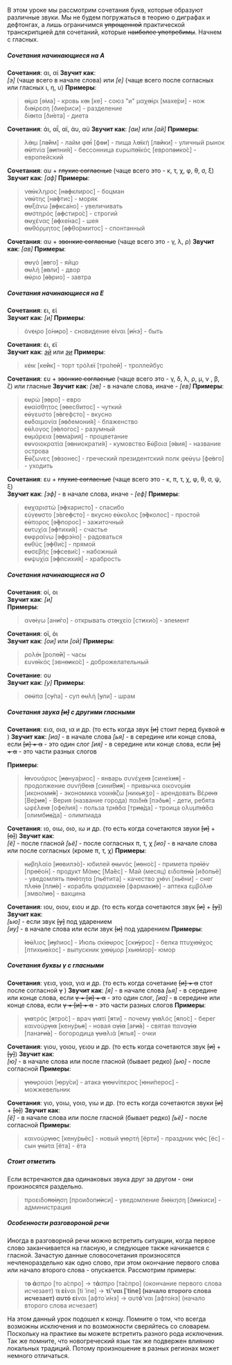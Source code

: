 В этом уроке мы рассмотрим сочетания букв, которые образуют различные звуки. Мы не будем погружаться в теорию о диграфах и дефтонгах, а лишь ограничимся ~~упрощенной~~ практической транскрипцией для сочетаний, которые ~~наиболее употребимы~~. Начнем с гласных.

##### Сочетания начинающиеся на А

**Сочетания**: αι, αί
**Звучит как**:  
*[э]* (чаще всего в начале слова) или *[е]* (чаще всего после согласных или гласных ι, η, υ)
**При­меры**:
> ~~αί~~μα [~~э́~~ма] - кровь
> κ~~αι~~ [к~~е~~] - союз "и" 
> μαχ~~αί~~ρι [мах~~е́~~ри] - нож
> δι~~αί~~ρεση [ðи~~е́~~риси] - разделение  
> δί~~αι~~τα [ðи́~~е~~та] - диета

**Сочетания**: άι, αΐ, αϊ, άυ, αϋ 
**Звучит как**: *[аи]* или *[ай]*
**При­меры**:
> λ~~άι~~μ [л~~а́й~~м] - лайм
> φ~~αΐ~~ [ф~~аи́~~] - пища
> λ~~αϊ~~κή [л~~ай~~ки́] - уличный рынок  
> ~~αϋ~~πνία [~~аи~~пни́я] - бессонница 
> ευρωπ~~αϊ~~κός [европ~~аи~~ко́с] - европейский

**Сочетания**: αυ + ~~глухие согласные~~ (чаще всего это - κ, τ, χ, φ, θ, σ, ξ)
**Звучит как**: *[аф]* 
**При­меры**:
> ν~~αύ~~κληρος [н~~аф~~клирос] - боцман  
> ν~~αύ~~της [н~~а́ф~~тис] - моряк  
> ~~αυ~~ξάνω [~~аф~~кса́но] - увеличивать  
> ~~αυ~~στηρός [~~аф~~стиро́с] - строгий  
> ~~αυ~~χένας [~~аф~~хе́нас] - шея  
> ~~αυ~~θόρμητος [~~аф~~θо́рмитос] - спонтанный  

**Сочетания**: αυ + ~~звонкие согласные~~ (чаще всего это - γ, λ, ρ)
**Звучит как**: *[ав]* 
**При­меры**:
> ~~αυ~~γό [~~ав~~го́] - яйцо  
> ~~αυ~~λή [~~ав~~ли́] - двор  
> ~~αύ~~ριο [~~а́в~~рио] - завтра

##### Сочетания начинающиеся на Ε

**Сочетания**: ει, εί  
**Звучит как**: *[и]*
**При­меры**:
> όν~~ει~~ρο [о́н~~и~~ρο] - сновидение
> ~~εί~~ναι [~~и́~~нэ] - быть  

**Сочетания**: έι, εϊ  
**Звучит как**: *[эй]([ей])* или *[эи]([еи])* 
**При­меры**:
> κ~~έι~~κ [к~~е́й~~к] - торт
> τρόλ~~εϊ~~ [тро́л~~ей~~] - троллейбус


**Сочетания**: ευ + ~~звонкие согласные~~ (чаще всего это - γ, δ, λ, ρ, μ, ν , β, ζ) или гласные 
**Звучит как**: *[эв]* - в начале слова, иначе - *[ев]*
**При­меры**:
> ~~ευ~~ρώ [~~эв~~ро́] - евро  
> ~~ευ~~αίσθητος [~~эв~~есθитос] - чуткий  
> ~~εύ~~γευστο [~~э́в~~гефсто] - вкусно  
> ~~ευ~~δαιμονία [~~эв~~ðемони́я] - блаженство  
> ~~εύ~~λογος [~~э́в~~логос] - разумный  
> ~~ευ~~μάρεια [~~эв~~ма́рия] - процветание  
> ~~ευ~~νοιοκρατία [~~эв~~ниократи́я] - кумовство 
> ~~Εύ~~βοια [~~э́в~~ия] - название острова  
> ~~Εύ~~ζωνες [~~э́в~~зонес] - греческий президентский полк 
> φ~~εύ~~γω [ф~~е́в~~го] - уходить

**Сочетания**: ευ + ~~глухие согласные~~ (чаще всего это - κ, π, τ, χ, φ, θ, σ, ψ, ξ)  
**Звучит как**: *[эф]* - в начале слова, иначе - *[еф]*
**При­меры**:
> ~~ευ~~χαριστώ [~~эф~~харисто́] - спасибо  
> εύγ~~ευ~~στο [э́вг~~еф~~сто] - вкусно
> ~~εύ~~κολος [~~э́ф~~колос] - простой  
> ~~εύ~~πορος [~~э́ф~~порос] - зажиточный  
> ~~ευ~~τυχία [~~эф~~тихи́я] - счастье  
> ~~ευ~~φραίνω [~~эф~~рэ́но] - радоваться  
> ~~ευ~~θύς [~~эф~~θи́с] - прямой  
> ~~ευ~~σεβής [~~эф~~севи́с] - набожный  
> ~~ευ~~ψυχία [~~эф~~психи́я] - храбрость  

##### Сочетания начинающиеся на О

**Сочетания**: οί, οι  
**Звучит как**: *[и]*  
**При­меры**:
> αν~~οί~~γω [ан~~и́~~го] - открывать
> στ~~οι~~χείο [ст~~и~~хи́о] - элемент  

**Сочетания**: οϊ, όι  
**Звучит как**: *[ои]* или *[ой]* 
**При­меры**:
> ρολ~~όι~~ [рол~~о́й~~] - часы  
> ευν~~οϊ~~κός [эвн~~ои~~ко́с] - доброжелательный

**Сочетание**: ου  
**Звучит как**: *[у]* 
**При­меры**:
> σ~~ού~~πα [с~~у́~~па] - суп
> ~~ου~~λή [~~у~~ли́] - шрам

#####  Сочетания звука ~~[и]~~ с другими гласными

**Сочетания**: εια, οια, ια и др. (то есть когда звук ~~[и]~~ стоит перед буквой ~~α~~ )
**Звучит как**: 
*[иа]* - в начале слова
*[ья]* - в середине или конце слова, ecли ~~[и] + α~~ - это один слог
*[ия]* - в середине или конце слова, ecли ~~[и] + α~~ - это части разных слогов

**При­меры**:
> ~~Ια~~νουάριος [~~иа~~нуа́риос] - январь
> συνέχ~~εια~~ [сине́х~~ия~~] - продолжение
> συνήθ~~εια~~ [сини́θ~~ия~~] - привычка
> οικονομ~~ία~~ [иконом~~и́я~~] - экономика
> νοικ~~ιά~~ζω [ник~~ья~~ʒо] - арендовать
> Βέρ~~οια~~ [Ве́р~~ия~~] - Верия (название города)
> παιδ~~ιά~~ [пэð~~ья~~] - дети, ребята
> ωφέλ~~εια~~ [оф~~е́~~лия] - польза
> τρ~~ιά~~δα [тр~~иа́~~да] - троица
> ολυμπ~~ιά~~δα [олимб~~иа́~~да] - олимпиада


**Сочетания**: ιο, οιω, οιο, ιω и др. (то есть когда сочетаются звуки ~~[и]~~ + ~~[о]~~)
**Звучит как**:  
*[ё]* - после гласной
*[ьё]* - после согласных π, τ, χ
*[ио]* - в начале слова или после согласных (кроме π, τ, χ)
**При­меры**:
> ~~ιω~~βηλαίο [~~ио~~вилэ́о]- юбилей
> ~~οιω~~νός [~~ио~~но́с] - примета
> πρ~~οϊό~~ν [пр~~оё~~о́н] - продукт
> Μά~~ιο~~ς [Ма́~~ё~~с] - Май (месяц)
> ειδοπ~~οιώ~~ [иðоп~~ьё~~] - уведомлять
> π~~οιό~~τητα [п~~ьё~~тита] - качество 
> χ~~ιό~~νι [х~~ьё~~ни] - снег
> πλ~~οίο~~ [пл~~и́о~~] - корабль
> φαρμακ~~είο~~ [фармак~~и́о~~] - аптека
> εμβόλ~~ιο~~ [эмво́л~~ио~~] - вакцина

**Сочетания**: ιου, οιου, ειου и др. (то есть когда сочетаются звук ~~[и]~~ + ~~[у]~~)
**Звучит как**:  
*[ью]* - если звук ~~[у]~~ под ударением  
*[иу]* - в начале слова или если звук ~~[и]~~ под ударением
**При­меры**:
> ~~Ιού~~λιος [~~иу́~~лиос] - Июль
> σκ~~ίου~~ρος [ск~~и́у~~рос] - белка
> πτυχ~~ιού~~χος [птих~~ью́~~хос] - выпускник
> χ~~ιού~~μορ [х~~ью́~~мор]- юмор

#####  Сочетания буквы γ с гласными

**Сочетания**: γεια, γοια, για и др. (то есть когда сочетание ~~[и] + α~~  стот после согласной ~~γ~~ )
**Звучит как**: 
*[я]* - в начале слова
*[ья]* - в середине или конце слова, ecли ~~γ + [и] + α~~ - это один слог, 
*[иа]* - в середине или конце слова, если ~~γ + [и] + α~~ - это части разных слогов
**При­меры**:
> ~~για~~τρός [~~я~~тро́с] - врач
> ~~για~~τί [~~я~~ти́] - почему
> ~~για~~λός [~~я~~ло́с] - берег
> καινούρ~~για~~ [кену́р~~ья~~] - новая
> α~~γία~~ [а~~ги́а~~] - святая
> πανα~~γία~~ [пана~~ги́а~~] - богородица
> ~~γυα~~λιά [~~я~~лья́] - очки

**Сочетания**: γιου, γοιου, γειου и др. (то есть когда сочетаются звук ~~[и]~~ + ~~[у]~~)
**Звучит как**:  
*[ю]* - в начале слова или после гласной (бывает редко) 
*[ью]* - после согласной
**При­меры**:
> ~~γιου~~ρούσι [~~ю~~ру́си] - атака
> ~~γιου~~νίπερος [~~ю~~ни́перос] - можжевельник

**Сочетания**: γιο, γοιω, γοιο, γιω и др. (то есть когда сочетаются звуки ~~[и]~~ + ~~[о]~~)
**Звучит как**:  
*[ё]* - в начале слова или после гласной (бывает редко) 
*[ьё]* - после согласной
**При­меры**:
> καινούρ~~γιο~~ς [кену́р~~ьё~~с] - новый
> ~~γιο~~ρτή [~~ё~~рти́] - праздник
> ~~γιό~~ς [~~ё~~с] - сын
> ~~γιώ~~τα [~~ё~~та] - ёта

#####  Стоит отметить
Если встречаются два одинаковых звука друг за другом - они произносятся раздельно.
> προειδο~~ποίη~~ση [проиðоп~~и́и~~си] - уведомление
> δ~~ιοί~~κηση [ð~~ии́~~киси] - администрация  

##### Особенности разговороной речи
Иногда в разговорной речи можно встретить ситуации, когда первое слово заканчивается на гласную, и следующее также начинается с гласной. Зачастую данные словосочетания произносятся нечленораздельно как одно слово, при этом окончание первого слова или начало второго слова - опускается. Рассмотрим примеры:

> τ**ο ά**σπρο [то а́спро] → τ**ά**σπρο [та́спро]  (окончание первого слова исчезает)
> τ**ι εί**ναι [ti ˈine] → **τί’**ναι [ˈtine]  (начало второго слова исчезает)
> αυτ**ό εί**ναι [афто́ и́нэ] → αυτ**ό**’ναι [афто́нэ]  (начало второго слова исчезает)
 
На этом данный урок подошел к концу. Помните о том, что всегда возможны исключения и по возможности сверяйтесь со словарем. Поскольку на практике вы можете встретить разного рода исключения. Так же помните, что новогреческий язык так же подвержен влиянию локальных традиций. Потому произношение в разных регионах может немного отличаться. 



